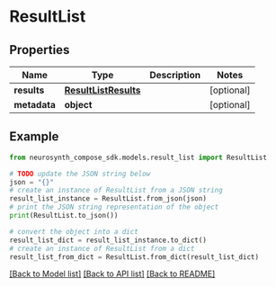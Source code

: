 # ResultList


## Properties

Name | Type | Description | Notes
------------ | ------------- | ------------- | -------------
**results** | [**ResultListResults**](ResultListResults.md) |  | [optional] 
**metadata** | **object** |  | [optional] 

## Example

```python
from neurosynth_compose_sdk.models.result_list import ResultList

# TODO update the JSON string below
json = "{}"
# create an instance of ResultList from a JSON string
result_list_instance = ResultList.from_json(json)
# print the JSON string representation of the object
print(ResultList.to_json())

# convert the object into a dict
result_list_dict = result_list_instance.to_dict()
# create an instance of ResultList from a dict
result_list_from_dict = ResultList.from_dict(result_list_dict)
```
[[Back to Model list]](../README.md#documentation-for-models) [[Back to API list]](../README.md#documentation-for-api-endpoints) [[Back to README]](../README.md)


